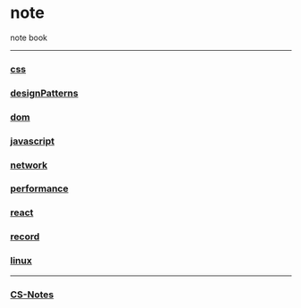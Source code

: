 # note
note book


***
### [css](./css)
### [designPatterns](./designPatterns)
### [dom](./dom)
### [javascript](./javascript)
### [network](./network)
### [performance](./performance)
### [react](./react)
### [record](./record)
### [linux](https://github.com/pq1949/guide)


***
### [CS-Notes](https://github.com/CyC2018/CS-Notes)
